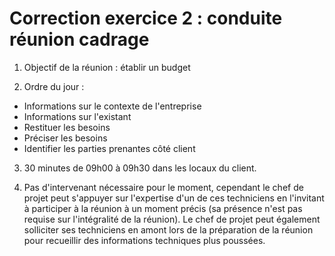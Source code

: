 # Correction exercice 2 : conduite réunion cadrage

1. Objectif de la réunion : établir un budget

2. Ordre du jour : 

- Informations sur le contexte de l'entreprise
- Informations sur l'existant
- Restituer les besoins
- Préciser les besoins
- Identifier les parties prenantes côté client

3. 30 minutes de 09h00 à 09h30 dans les locaux du client.

4. Pas d'intervenant nécessaire pour le moment, cependant le chef de projet peut s'appuyer sur l'expertise d'un de ces techniciens en l'invitant à participer à la réunion à un moment précis (sa présence n'est pas requise sur l'intégralité de la réunion). Le chef de projet peut également solliciter ses techniciens en amont lors de la préparation de la réunion pour recueillir des informations techniques plus poussées.